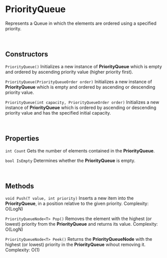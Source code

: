 # PriorityQueue

Represents a Queue in which the elements are ordered using a specified priority.

<br>

## Constructors

`PriorityQueue()` Initializes a new instance of **PriorityQueue<T>** which is empty and ordered by ascending priority value (higher priority first).

`PriorityQueue(PriorityQueueOrder order)` Initializes a new instance of **PriorityQueue<T>** which is empty and ordered by ascending or descending priority value.

`PriorityQueue(int capacity, PriorityQueueOrder order)` Initializes a new instance of **PriorityQueue<T>** which is ordered by ascending or descending priority value and has the specified initial capacity.

<br>

## Properties

`int Count` Gets the number of elements contained in the **PriorityQueue<T>**.

`bool IsEmpty` Determines whether the **PriorityQueue<T>** is empty.

<br>

## Methods

`void Push(T value, int priority)` Inserts a new item into the **PriorityQueue<T>**, in a position relative to the given priority. Complexity: O(LogN)

`PriorityQueueNode<T> Pop()` Removes the element with the highest (or lowest) priority from the **PriorityQueue<T>** and returns its value. Complexity: O(LogN)

`PriorityQueueNode<T> Peek()` Returns the **PriorityQueueNode<T>** with the highest (or lowest) priority in the **PriorityQueue<T>** wihout removing it. Complexity: O(1)
